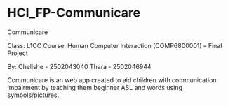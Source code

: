 # HCI_FP-Communicare
Communicare

Class: L1CC
Course: Human Computer Interaction (COMP6800001) – Final Project

By:
Chellshe - 2502043040
Thara - 2502046944

Communicare is an web app created to aid children with communication impairment by teaching them beginner ASL and words using symbols/pictures.
